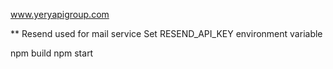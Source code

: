 www.yeryapigroup.com

\*\*
Resend used for mail service
Set RESEND_API_KEY environment variable

npm build
npm start
